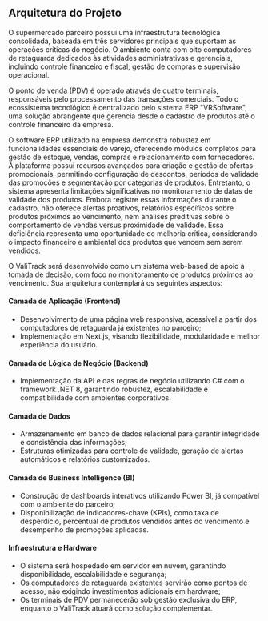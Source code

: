 ## Arquitetura do Projeto

O supermercado parceiro possui uma infraestrutura tecnológica consolidada, baseada em três servidores principais que suportam as operações críticas do negócio. O ambiente conta com oito computadores de retaguarda dedicados às atividades administrativas e gerenciais, incluindo controle financeiro e fiscal, gestão de compras e supervisão operacional.

O ponto de venda (PDV) é operado através de quatro terminais, responsáveis pelo processamento das transações comerciais. Todo o ecossistema tecnológico é centralizado pelo sistema ERP "VRSoftware", uma solução abrangente que gerencia desde o cadastro de produtos até o controle financeiro da empresa.

O software ERP utilizado na empresa demonstra robustez em funcionalidades essenciais do varejo, oferecendo módulos completos para gestão de estoque, vendas, compras e relacionamento com fornecedores. A plataforma possui recursos avançados para criação e gestão de ofertas promocionais, permitindo configuração de descontos, períodos de validade das promoções e segmentação por categorias de produtos. Entretanto, o sistema apresenta limitações significativas no monitoramento de datas de validade dos produtos. Embora registre essas informações durante o cadastro, não oferece alertas proativos, relatórios específicos sobre produtos próximos ao vencimento, nem análises preditivas sobre o comportamento de vendas versus proximidade de validade. Essa deficiência representa uma oportunidade de melhoria crítica, considerando o impacto financeiro e ambiental dos produtos que vencem sem serem vendidos.

O ValiTrack será desenvolvido como um sistema web-based de apoio à tomada de decisão, com foco no monitoramento de produtos próximos ao vencimento. Sua arquitetura contemplará os seguintes aspectos:

#### Camada de Aplicação (Frontend)
- Desenvolvimento de uma página web responsiva, acessível a partir dos computadores de retaguarda já existentes no parceiro;
- Implementação em Next.js, visando flexibilidade, modularidade e melhor experiência do usuário.

#### Camada de Lógica de Negócio (Backend)
- Implementação da API e das regras de negócio utilizando C# com o framework .NET 8, garantindo robustez, escalabilidade e compatibilidade com ambientes corporativos.

#### Camada de Dados
- Armazenamento em banco de dados relacional para garantir integridade e consistência das informações;
- Estruturas otimizadas para controle de validade, geração de alertas automáticos e relatórios customizados.

#### Camada de Business Intelligence (BI)
- Construção de dashboards interativos utilizando Power BI, já compatível com o ambiente do parceiro;
- Disponibilização de indicadores-chave (KPIs), como taxa de desperdício, percentual de produtos vendidos antes do vencimento e desempenho de promoções aplicadas.

#### Infraestrutura e Hardware
- O sistema será hospedado em servidor em nuvem, garantindo disponibilidade, escalabilidade e segurança;
- Os computadores de retaguarda existentes servirão como pontos de acesso, não exigindo investimentos adicionais em hardware;
- Os terminais de PDV permanecerão sob gestão exclusiva do ERP, enquanto o ValiTrack atuará como solução complementar.
